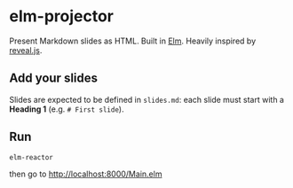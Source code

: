 # elm-projector

Present Markdown slides as HTML. Built in [Elm](http://elm-lang.org). Heavily inspired by [reveal.js](http://lab.hakim.se/reveal-js/#/1).

## Add your slides

Slides are expected to be defined in `slides.md`: each slide must start with a **Heading 1** (e.g. `# First slide`).

## Run

    elm-reactor

then go to [http://localhost:8000/Main.elm](http://localhost:8000/Main.elm)